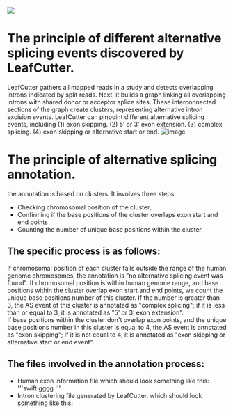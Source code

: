 ![](https://img.shields.io/badge/Python-3.10.2-blue) 
# The principle of different alternative splicing events discovered by LeafCutter.
LeafCutter gathers all mapped reads in a study and detects overlapping introns indicated by split reads. Next, it builds a graph linking all overlapping introns with shared donor or acceptor splice sites. These interconnected sections of the graph create clusters, representing alternative intron excision events. 
LeafCutter can pinpoint different alternative splicing events, including
(1) exon skipping.
(2) 5’ or 3’ exon extension.
(3) complex splicing.
(4) exon skipping or alternative start or end. 
![image](https://github.com/yujie123-1/Alzheimer-s-Disease-2024/assets/74124083/9a4a3c9d-24a2-4dd4-9720-03b18196c247)

# The principle of alternative splicing annotation.
the annotation is based on clusters. It involves three steps: 
* Checking chromosomal position of the cluster,
* Confirming if the base positions of the cluster overlaps exon start and end points
* Counting the number of unique base positions within the cluster. 
## The specific process is as follows:
If chromosomal position of each cluster falls outside the range of the human genome chromosomes, the annotation is "no alternative splicing event was found". 
If chromosomal position is within human genome range, and base positions within the cluster overlap exon start and end points, we count the unique base positions number of this cluster. If the number is greater than 3, the AS event of this cluster is annotated as "complex splicing"; if it is less than or equal to 3, it is annotated as "5’ or 3’ exon extension".  
If base positions within the cluster don't overlap exon points, and the unique base positions number in this cluster is equal to 4, the AS event is annotated as "exon skipping"; if it is not equal to 4, it is annotated as "exon skipping or alternative start or end event". 
## The files involved in the annotation process:
* Human exon information file
which should look something like this:
'''swift
gggg
'''
* Intron clustering file generated by LeafCutter.
which should look something like this:

